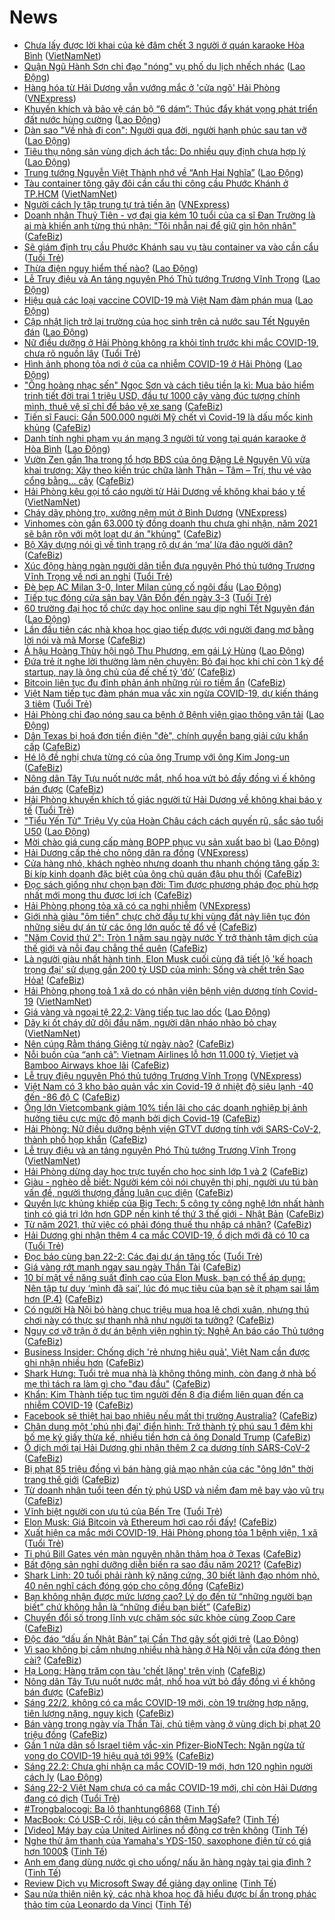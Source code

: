 # News

- [Chưa lấy được lời khai của kẻ đâm chết 3 người ở quán karaoke Hòa Bình](http://vietnamnet.vn/vn/thoi-su/chua-lay-duoc-loi-khai-cua-ke-dam-chet-3-nguoi-o-quan-karaoke-hoa-binh-714593.html) ([VietNamNet](https://vietnamnet.vn))
- [Quận Ngũ Hành Sơn chỉ đạo &quot;nóng&quot; vụ phố du lịch nhếch nhác](https://laodong.vn/ban-doc/quan-ngu-hanh-son-chi-dao-nong-vu-pho-du-lich-nhech-nhac-882419.ldo) ([Lao Động](https://laodong.vn))
- [Hàng hóa từ Hải Dương vẫn vướng mắc ở 'cửa ngõ' Hải Phòng](https://vnexpress.net/hang-hoa-tu-hai-duong-van-vuong-mac-o-cua-ngo-hai-phong-4238301.html) ([VNExpress](https://vnexpress.net))
- [Khuyến khích và bảo vệ cán bộ “6 dám”: Thúc đẩy khát vọng phát triển đất nước hùng cường](https://laodong.vn/thoi-su/khuyen-khich-va-bao-ve-can-bo-6-dam-thuc-day-khat-vong-phat-trien-dat-nuoc-hung-cuong-882301.ldo) ([Lao Động](https://laodong.vn))
- [Dàn sao &quot;Về nhà đi con&quot;: Người qua đời, người hạnh phúc sau tan vỡ](https://laodong.vn/van-hoa/dan-sao-ve-nha-di-con-nguoi-qua-doi-nguoi-hanh-phuc-sau-tan-vo-882413.ldo) ([Lao Động](https://laodong.vn))
- [Tiêu thụ nông sản vùng dịch ách tắc: Do nhiều quy định chưa hợp lý](https://laodong.vn/kinh-te/tieu-thu-nong-san-vung-dich-ach-tac-do-nhieu-quy-dinh-chua-hop-ly-882444.ldo) ([Lao Động](https://laodong.vn))
- [Trung tướng Nguyễn Việt Thành nhớ về “Anh Hai Nghĩa”](https://laodong.vn/thoi-su/trung-tuong-nguyen-viet-thanh-nho-ve-anh-hai-nghia-882443.ldo) ([Lao Động](https://laodong.vn))
- [Tàu container tông gãy đôi cần cẩu thi công cầu Phước Khánh ở TP.HCM](http://vietnamnet.vn/vn/thoi-su/an-toan-giao-thong/tau-container-tong-gay-doi-can-cau-thi-cong-cau-phuoc-khanh-o-tp-hcm-714572.html) ([VietNamNet](https://vietnamnet.vn))
- [Người cách ly tập trung tự trả tiền ăn](https://vnexpress.net/nguoi-cach-ly-tap-trung-tu-tra-tien-an-4238465.html) ([VNExpress](https://vnexpress.net))
- [Doanh nhân Thuỷ Tiên - vợ đại gia kém 10 tuổi của ca sĩ Đan Trường là ai mà khiến anh từng thú nhận: "Tôi nhẫn nại để giữ gìn hôn nhân"](https://cafebiz.vn/doanh-nhan-thuy-tien-vo-dai-gia-kem-10-tuoi-cua-ca-si-dan-truong-la-ai-ma-khien-anh-tung-thu-nhan-toi-nhan-nai-de-giu-gin-hon-nhan-20210222113055205.chn) ([CafeBiz](https://cafebiz.vn))
- [Sẽ giám định trụ cầu Phước Khánh sau vụ tàu container va vào cần cẩu](https://tuoitre.vn/se-giam-dinh-tru-cau-phuoc-khanh-sau-vu-tau-container-va-vao-can-cau-20210222112250708.htm) ([Tuổi Trẻ](https://tuoitre.vn))
- [Thừa điện nguy hiểm thế nào?](https://laodong.vn/kinh-te/thua-dien-nguy-hiem-the-nao-882330.ldo) ([Lao Động](https://laodong.vn))
- [Lễ Truy điệu và An táng nguyên Phó Thủ tướng Trương Vĩnh Trọng](https://laodong.vn/thoi-su/le-truy-dieu-va-an-tang-nguyen-pho-thu-tuong-truong-vinh-trong-882416.ldo) ([Lao Động](https://laodong.vn))
- [Hiệu quả các loại vaccine COVID-19  mà Việt Nam đàm phán mua](https://laodong.vn/the-gioi/hieu-qua-cac-loai-vaccine-covid-19-ma-viet-nam-dam-phan-mua-882299.ldo) ([Lao Động](https://laodong.vn))
- [Cập nhật lịch trở lại trường của học sinh trên cả nước sau Tết Nguyên đán](https://laodong.vn/giao-duc/cap-nhat-lich-tro-lai-truong-cua-hoc-sinh-tren-ca-nuoc-sau-tet-nguyen-dan-882388.ldo) ([Lao Động](https://laodong.vn))
- [Nữ điều dưỡng ở Hải Phòng không ra khỏi tỉnh trước khi mắc COVID-19, chưa rõ nguồn lây](https://tuoitre.vn/nu-dieu-duong-o-hai-phong-khong-ra-khoi-tinh-truoc-khi-mac-covid-19-chua-ro-nguon-lay-20210222105913849.htm) ([Tuổi Trẻ](https://tuoitre.vn))
- [Hình ảnh phong tỏa nơi ở của ca nhiễm COVID-19 ở Hải Phòng](https://laodong.vn/xa-hoi/hinh-anh-phong-toa-noi-o-cua-ca-nhiem-covid-19-o-hai-phong-882389.ldo) ([Lao Động](https://laodong.vn))
- ["Ông hoàng nhạc sến" Ngọc Sơn và cách tiêu tiền lạ kì: Mua bảo hiểm trinh tiết đời trai 1 triệu USD, đầu tư 1000 cây vàng đúc tượng chính mình, thuê vệ sĩ chỉ để bảo vệ xe sang](https://cafebiz.vn/ong-hoang-nhac-sen-ngoc-son-va-cach-tieu-tien-la-ki-mua-bao-hiem-trinh-tiet-doi-trai-1-trieu-usd-dau-tu-1000-cay-vang-duc-tuong-chinh-minh-thue-ve-si-chi-de-bao-ve-xe-sang-20210222112704481.chn) ([CafeBiz](https://cafebiz.vn))
- [Tiến sĩ Fauci: Gần 500.000 người Mỹ chết vì Covid-19 là dấu mốc kinh khủng](https://cafebiz.vn/tien-si-fauci-gan-500000-nguoi-my-chet-vi-covid-19-la-dau-moc-kinh-khung-2021022211021465.chn) ([CafeBiz](https://cafebiz.vn))
- [Danh tính nghi phạm vụ án mạng 3 người tử vong tại quán karaoke ở Hòa Bình](https://laodong.vn/phap-luat/danh-tinh-nghi-pham-vu-an-mang-3-nguoi-tu-vong-tai-quan-karaoke-o-hoa-binh-882425.ldo) ([Lao Động](https://laodong.vn))
- [Vườn Zen gần 1ha trong tổ hợp BĐS của ông Đặng Lê Nguyên Vũ vừa khai trương: Xây theo kiến trúc chữa lành Thân – Tâm – Trí, thu vé vào cổng bằng… cây](https://cafebiz.vn/vuon-zen-gan-1ha-trong-to-hop-bds-cua-ong-dang-le-nguyen-vu-vua-khai-truong-xay-theo-kien-truc-chua-lanh-than-tam-tri-thu-ve-vao-cong-bang-cay-20210222105608145.chn) ([CafeBiz](https://cafebiz.vn))
- [Hải Phòng kêu gọi tố cáo người từ Hải Dương về không khai báo y tế](http://vietnamnet.vn/vn/thoi-su/hai-phong-keu-goi-to-cao-nguoi-tu-hai-duong-ve-khong-khai-bao-y-te-714567.html) ([VietNamNet](https://vietnamnet.vn))
- [Cháy dãy phòng trọ, xưởng nệm mút ở Bình Dương](https://vnexpress.net/chay-day-phong-tro-xuong-nem-mut-o-binh-duong-4238421.html) ([VNExpress](https://vnexpress.net))
- [Vinhomes còn gần 63.000 tỷ đồng doanh thu chưa ghi nhận, năm 2021 sẽ bận rộn với một loạt dự án "khủng"](https://cafebiz.vn/vinhomes-con-gan-63000-ty-dong-doanh-thu-chua-ghi-nhan-nam-2021-se-ban-ron-voi-mot-loat-du-an-khung-20210222112013273.chn) ([CafeBiz](https://cafebiz.vn))
- [Bộ Xây dựng nói gì về tình trạng rộ dự án ‘ma’ lừa đảo người dân?](https://cafebiz.vn/bo-xay-dung-noi-gi-ve-tinh-trang-ro-du-an-ma-lua-dao-nguoi-dan-20210222112204893.chn) ([CafeBiz](https://cafebiz.vn))
- [Xúc động hàng ngàn người dân tiễn đưa nguyên Phó thủ tướng Trương Vĩnh Trọng về nơi an nghỉ](https://tuoitre.vn/xuc-dong-hang-ngan-nguoi-dan-tien-dua-nguyen-pho-thu-tuong-truong-vinh-trong-ve-noi-an-nghi-20210222103528239.htm) ([Tuổi Trẻ](https://tuoitre.vn))
- [Đè bẹp AC Milan 3-0, Inter Milan củng cố ngôi đầu](https://laodong.vn/video/de-bep-ac-milan-3-0-inter-milan-cung-co-ngoi-dau-882350.ldo) ([Lao Động](https://laodong.vn))
- [Tiếp tục đóng cửa sân bay Vân Đồn đến ngày 3-3](https://tuoitre.vn/tiep-tuc-dong-cua-san-bay-van-don-den-ngay-3-3-20210222103712759.htm) ([Tuổi Trẻ](https://tuoitre.vn))
- [60 trường đại học tổ chức dạy học online sau dịp nghỉ Tết Nguyên đán](https://laodong.vn/giao-duc/60-truong-dai-hoc-to-chuc-day-hoc-online-sau-dip-nghi-tet-nguyen-dan-882405.ldo) ([Lao Động](https://laodong.vn))
- [Lần đầu tiên các nhà khoa học giao tiếp được với người đang mơ bằng lời nói và mã Morse](https://cafebiz.vn/lan-dau-tien-cac-nha-khoa-hoc-giao-tiep-duoc-voi-nguoi-dang-mo-bang-loi-noi-va-ma-morse-20210222085028299.chn) ([CafeBiz](https://cafebiz.vn))
- [Á hậu Hoàng Thùy hội ngộ Thu Phương, em gái Lý Hùng](https://laodong.vn/photo/a-hau-hoang-thuy-hoi-ngo-thu-phuong-em-gai-ly-hung-882334.ldo) ([Lao Động](https://laodong.vn))
- [Đứa trẻ ít nghe lời thường làm nên chuyện: Bỏ đại học khi chỉ còn 1 kỳ để startup, nay là ông chủ của đế chế tỷ ‘đô’](https://cafebiz.vn/dua-tre-it-nghe-loi-thuong-lam-nen-chuyen-bo-dai-hoc-khi-chi-con-1-ky-de-startup-nay-la-ong-chu-cua-de-che-ty-do-20210222104825067.chn) ([CafeBiz](https://cafebiz.vn))
- [Bitcoin liên tục đu đỉnh phản ánh những rủi ro tiềm ẩn](https://cafebiz.vn/bitcoin-lien-tuc-du-dinh-phan-anh-nhung-rui-ro-tiem-an-20210222105334209.chn) ([CafeBiz](https://cafebiz.vn))
- [Việt Nam tiếp tục đàm phán mua vắc xin ngừa COVID-19, dự kiến tháng 3 tiêm](https://tuoitre.vn/viet-nam-tiep-tuc-dam-phan-mua-vac-xin-ngua-covid-19-du-kien-thang-3-tiem-20210222103632293.htm) ([Tuổi Trẻ](https://tuoitre.vn))
- [Hải Phòng chỉ đạo nóng sau ca bệnh ở Bệnh viện giao thông vận tải](https://laodong.vn/xa-hoi/hai-phong-chi-dao-nong-sau-ca-benh-o-benh-vien-giao-thong-van-tai-882407.ldo) ([Lao Động](https://laodong.vn))
- [Dân Texas bị hoá đơn tiền điện "đè", chính quyền bang giải cứu khẩn cấp](https://cafebiz.vn/dan-texas-bi-hoa-don-tien-dien-de-chinh-quyen-bang-giai-cuu-khan-cap-20210222105427328.chn) ([CafeBiz](https://cafebiz.vn))
- [Hé lộ đề nghị chưa từng có của ông Trump với ông Kim Jong-un](https://cafebiz.vn/he-lo-de-nghi-chua-tung-co-cua-ong-trump-voi-ong-kim-jong-un-20210222103556655.chn) ([CafeBiz](https://cafebiz.vn))
- [Nông dân Tây Tựu nuốt nước mắt, nhổ hoa vứt bỏ đầy đồng vì ế không bán được](https://cafebiz.vn/nong-dan-tay-tuu-nuot-nuoc-mat-nho-hoa-vut-bo-day-dong-vi-e-khong-ban-duoc-20210222103514219.chn) ([CafeBiz](https://cafebiz.vn))
- [Hải Phòng khuyến khích tố giác người từ Hải Dương về không khai báo y tế](https://tuoitre.vn/hai-phong-khuyen-khich-to-giac-nguoi-tu-hai-duong-ve-20210222101014768.htm) ([Tuổi Trẻ](https://tuoitre.vn))
- [&quot;Tiểu Yến Tử&quot; Triệu Vy của Hoàn Châu cách cách quyến rũ, sắc sảo tuổi U50](https://laodong.vn/photo/tieu-yen-tu-trieu-vy-cua-hoan-chau-cach-cach-quyen-ru-sac-sao-tuoi-u50-882235.ldo) ([Lao Động](https://laodong.vn))
- [Mời chào giá cung cấp màng BOPP phục vụ sản xuất bao bì](https://laodong.vn/thong-tin-doanh-nghiep/moi-chao-gia-cung-cap-mang-bopp-phuc-vu-san-xuat-bao-bi-882398.ldo) ([Lao Động](https://laodong.vn))
- [Hải Dương cấp thẻ cho nông dân ra đồng](https://vnexpress.net/hai-duong-cap-the-cho-nong-dan-ra-dong-4238331.html) ([VNExpress](https://vnexpress.net))
- [Cửa hàng nhỏ, khách nghèo nhưng doanh thu nhanh chóng tăng gấp 3: Bí kíp kinh doanh đặc biệt của ông chủ quán đậu phụ thối](https://cafebiz.vn/cua-hang-nho-khach-ngheo-nhung-doanh-thu-nhanh-chong-tang-gap-3-bi-kip-kinh-doanh-dac-biet-cua-ong-chu-quan-dau-phu-thoi-20210222101619841.chn) ([CafeBiz](https://cafebiz.vn))
- [Đọc sách giống như chọn bạn đời: Tìm được phương pháp đọc phù hợp nhất mới mong thu được lợi ích](https://cafebiz.vn/doc-sach-giong-nhu-chon-ban-doi-tim-duoc-phuong-phap-doc-phu-hop-nhat-moi-mong-thu-duoc-loi-ich-20210220192223439.chn) ([CafeBiz](https://cafebiz.vn))
- [Hải Phòng phong tỏa xã có ca nghi nhiễm](https://vnexpress.net/hai-phong-phong-toa-xa-co-ca-nghi-nhiem-4238339.html) ([VNExpress](https://vnexpress.net))
- [Giới nhà giàu "ôm tiền" chực chờ đầu tư khi vùng đất này liên tục đón những siêu dự án từ các ông lớn quốc tế đổ về](https://cafebiz.vn/gioi-nha-giau-om-tien-chuc-cho-dau-tu-khi-vung-dat-nay-lien-tuc-don-nhung-sieu-du-an-tu-cac-ong-lon-quoc-te-do-ve-20210222100258367.chn) ([CafeBiz](https://cafebiz.vn))
- ["Năm Covid thứ 2": Tròn 1 năm sau ngày nước Ý trở thành tâm dịch của thế giới và nỗi đau chẳng thể quên](https://cafebiz.vn/nam-covid-thu-2-tron-1-nam-sau-ngay-nuoc-y-tro-thanh-tam-dich-cua-the-gioi-va-noi-dau-chang-the-quen-20210222084829051.chn) ([CafeBiz](https://cafebiz.vn))
- [Là người giàu nhất hành tinh, Elon Musk cuối cùng đã tiết lộ 'kế hoạch trọng đại' sử dụng gần 200 tỷ USD của mình: Sống và chết trên Sao Hỏa!](https://cafebiz.vn/la-nguoi-giau-nhat-hanh-tinh-elon-musk-cuoi-cung-da-tiet-lo-ke-hoach-trong-dai-su-dung-gan-200-ty-usd-cua-minh-song-va-chet-tren-sao-hoa-20210222095843393.chn) ([CafeBiz](https://cafebiz.vn))
- [Hải Phòng phong toả 1 xã do có nhân viên bệnh viện dương tính Covid-19](http://vietnamnet.vn/vn/thoi-su/hai-phong-phong-toa-1-xa-do-co-nhan-vien-benh-vien-duong-tinh-covid-19-714522.html) ([VietNamNet](https://vietnamnet.vn))
- [Giá vàng và ngoại tệ 22.2: Vàng tiếp tục lao dốc](https://laodong.vn/video/gia-vang-va-ngoai-te-222-vang-tiep-tuc-lao-doc-882370.ldo) ([Lao Động](https://laodong.vn))
- [Dãy ki ốt cháy dữ dội đầu năm, người dân nháo nhào bỏ chạy](http://vietnamnet.vn/vn/thoi-su/day-ki-ot-chay-du-doi-dau-nam-nguoi-dan-nhao-nhao-bo-chay-714528.html) ([VietNamNet](https://vietnamnet.vn))
- [Nên cúng Rằm tháng Giêng từ ngày nào?](https://cafebiz.vn/nen-cung-ram-thang-gieng-tu-ngay-nao-20210222085705484.chn) ([CafeBiz](https://cafebiz.vn))
- [Nỗi buồn của “anh cả”: Vietnam Airlines lỗ hơn 11.000 tỷ, Vietjet và Bamboo Airways khoe lãi](https://cafebiz.vn/noi-buon-cua-anh-ca-vietnam-airlines-lo-hon-11000-ty-vietjet-va-bamboo-airways-khoe-lai-20210222093512586.chn) ([CafeBiz](https://cafebiz.vn))
- [Lễ truy điệu nguyên Phó thủ tướng Trương Vĩnh Trọng](https://vnexpress.net/le-truy-dieu-nguyen-pho-thu-tuong-truong-vinh-trong-4238253.html) ([VNExpress](https://vnexpress.net))
- [Việt Nam có 3 kho bảo quản vắc xin Covid-19 ở nhiệt độ siêu lạnh -40 đến -86 độ C](https://cafebiz.vn/viet-nam-co-3-kho-bao-quan-vac-xin-covid-19-o-nhiet-do-sieu-lanh-40-den-86-do-c-20210222090845654.chn) ([CafeBiz](https://cafebiz.vn))
- [Ông lớn Vietcombank giảm 10% tiền lãi cho các doanh nghiệp bị ảnh hưởng tiêu cực mức độ mạnh bởi dịch Covid-19](https://cafebiz.vn/ong-lon-vietcombank-giam-10-tien-lai-cho-cac-doanh-nghiep-bi-anh-huong-tieu-cuc-muc-do-manh-boi-dich-covid-19-20210222092405458.chn) ([CafeBiz](https://cafebiz.vn))
- [Hải Phòng: Nữ điều dưỡng bệnh viện GTVT dương tính với SARS-CoV-2, thành phố họp khẩn](https://cafebiz.vn/hai-phong-nu-dieu-duong-benh-vien-gtvt-duong-tinh-voi-sars-cov-2-thanh-pho-hop-khan-20210222092056645.chn) ([CafeBiz](https://cafebiz.vn))
- [Lễ truy điệu và an táng nguyên Phó Thủ tướng Trương Vĩnh Trọng](http://vietnamnet.vn/vn/thoi-su/chinh-tri/le-truy-dieu-va-an-tang-nguyen-pho-thu-tuong-truong-vinh-trong-714516.html) ([VietNamNet](https://vietnamnet.vn))
- [Hải Phòng dừng dạy học trực tuyến cho học sinh lớp 1 và 2](https://cafebiz.vn/hai-phong-dung-day-hoc-truc-tuyen-cho-hoc-sinh-lop-1-va-2-20210222091150588.chn) ([CafeBiz](https://cafebiz.vn))
- [Giàu - nghèo dễ biết: Người kém cỏi nói chuyện thị phi, người ưu tú bàn vấn đề, người thượng đẳng luận cục diện](https://cafebiz.vn/giau-ngheo-de-biet-nguoi-kem-coi-noi-chuyen-thi-phi-nguoi-uu-tu-ban-van-de-nguoi-thuong-dang-luan-cuc-dien-20210220192716963.chn) ([CafeBiz](https://cafebiz.vn))
- [Quyền lực khủng khiếp của Big Tech: 5 công ty công nghệ lớn nhất hành tinh có giá trị lớn hơn GDP nền kinh tế thứ 3 thế giới - Nhật Bản](https://cafebiz.vn/quyen-luc-khung-khiep-cua-big-tech-5-cong-ty-cong-nghe-lon-nhat-hanh-tinh-co-gia-tri-lon-hon-gdp-nen-kinh-te-thu-3-the-gioi-nhat-ban-20210220114042105.chn) ([CafeBiz](https://cafebiz.vn))
- [Từ năm 2021, thử việc có phải đóng thuế thu nhập cá nhân?](https://cafebiz.vn/tu-nam-2021-thu-viec-co-phai-dong-thue-thu-nhap-ca-nhan-20210222090511867.chn) ([CafeBiz](https://cafebiz.vn))
- [Hải Dương ghi nhận thêm 4 ca mắc COVID-19, ổ dịch mới đã có 10 ca](https://tuoitre.vn/sang-22-2-hai-duong-ghi-nhan-them-4-ca-mac-covid-19-moi-20210222084656091.htm) ([Tuổi Trẻ](https://tuoitre.vn))
- [Đọc báo cùng bạn 22-2: Các đại dự án tăng tốc](https://tuoitre.vn/doc-bao-cung-ban-22-2-cac-dai-du-an-tang-toc-20210222074947731.htm) ([Tuổi Trẻ](https://tuoitre.vn))
- [Giá vàng rớt mạnh ngay sau ngày Thần Tài](https://cafebiz.vn/gia-vang-rot-manh-ngay-sau-ngay-than-tai-20210222085908828.chn) ([CafeBiz](https://cafebiz.vn))
- [10 bí mật về năng suất đỉnh cao của Elon Musk, bạn có thể áp dụng: Nên tập tư duy ‘mình đã sai’, lúc đó mục tiêu của bạn sẽ ít phạm sai lầm hơn (P.4)](https://cafebiz.vn/10-bi-mat-ve-nang-suat-dinh-cao-cua-elon-musk-ban-co-the-ap-dung-nen-tap-tu-duy-minh-da-sai-luc-do-muc-tieu-cua-ban-se-it-pham-sai-lam-hon-p4-20210218141009284.chn) ([CafeBiz](https://cafebiz.vn))
- [Có người Hà Nội bỏ hàng chục triệu mua hoa lê chơi xuân, nhưng thú chơi này có thực sự thanh nhã như người ta tưởng?](https://cafebiz.vn/co-nguoi-ha-noi-bo-hang-chuc-trieu-mua-hoa-le-choi-xuan-nhung-thu-choi-nay-co-thuc-su-thanh-nha-nhu-nguoi-ta-tuong-20210222085440092.chn) ([CafeBiz](https://cafebiz.vn))
- [Nguy cơ vỡ trận ở dự án bệnh viện nghìn tỷ: Nghệ An báo cáo Thủ tướng](https://cafebiz.vn/nguy-co-vo-tran-o-du-an-benh-vien-nghin-ty-nghe-an-bao-cao-thu-tuong-20210222085051665.chn) ([CafeBiz](https://cafebiz.vn))
- [Business Insider: Chống dịch 'rẻ nhưng hiệu quả', Việt Nam cần được ghi nhận nhiều hơn](https://cafebiz.vn/business-insider-chong-dich-re-nhung-hieu-qua-viet-nam-can-duoc-ghi-nhan-nhieu-hon-2021022208502223.chn) ([CafeBiz](https://cafebiz.vn))
- [Shark Hưng: Tuổi trẻ mua nhà là không thông minh, còn đang ở nhà bố mẹ thì tách ra làm gì cho "đau đầu"](https://cafebiz.vn/shark-hung-tuoi-tre-mua-nha-la-khong-thong-minh-con-dang-o-nha-bo-me-thi-tach-ra-lam-gi-cho-dau-dau-20210222085014787.chn) ([CafeBiz](https://cafebiz.vn))
- [Khẩn: Kim Thành tiếp tục tìm người đến 8 địa điểm liên quan đến ca nhiễm COVID-19](https://cafebiz.vn/khan-kim-thanh-tiep-tuc-tim-nguoi-den-8-dia-diem-lien-quan-den-ca-nhiem-covid-19-2021022208493756.chn) ([CafeBiz](https://cafebiz.vn))
- [Facebook sẽ thiệt hại bao nhiêu nếu mất thị trường Australia?](https://cafebiz.vn/facebook-se-thiet-hai-bao-nhieu-neu-mat-thi-truong-australia-20210222084305258.chn) ([CafeBiz](https://cafebiz.vn))
- [Chân dung một 'phú nhị đại' điển hình: Trở thành tỷ phú sau 1 đêm khi bố mẹ ký giấy thừa kế, nhiều tiền hơn cả ông Donald Trump](https://cafebiz.vn/chan-dung-mot-phu-nhi-dai-dien-hinh-tro-thanh-ty-phu-sau-1-dem-khi-bo-me-ky-giay-thua-ke-nhieu-tien-hon-ca-ong-donald-trump-20210219094211695.chn) ([CafeBiz](https://cafebiz.vn))
- [Ổ dịch mới tại Hải Dương ghi nhận thêm 2 ca dương tính SARS-CoV-2](https://cafebiz.vn/o-dich-moi-tai-hai-duong-ghi-nhan-them-2-ca-duong-tinh-sars-cov-2-20210222084450195.chn) ([CafeBiz](https://cafebiz.vn))
- [Bị phạt 85 triệu đồng vì bán hàng giả mạo nhãn của các "ông lớn" thời trang thế giới](https://cafebiz.vn/bi-phat-85-trieu-dong-vi-ban-hang-gia-mao-nhan-cua-cac-ong-lon-thoi-trang-the-gioi-20210222084318669.chn) ([CafeBiz](https://cafebiz.vn))
- [Từ doanh nhân tuổi teen đến tỷ phú USD và niềm đam mê bay vào vũ trụ](https://cafebiz.vn/tu-doanh-nhan-tuoi-teen-den-ty-phu-usd-va-niem-dam-me-bay-vao-vu-tru-20210222084030068.chn) ([CafeBiz](https://cafebiz.vn))
- [Vĩnh biệt người con ưu tú của Bến Tre](https://tuoitre.vn/vinh-biet-nguoi-con-uu-tu-cua-ben-tre-20210222080158094.htm) ([Tuổi Trẻ](https://tuoitre.vn))
- [Elon Musk: Giá Bitcoin và Ethereum hơi cao rồi đấy!](https://cafebiz.vn/elon-musk-gia-bitcoin-va-ethereum-hoi-cao-roi-day-20210222082239213.chn) ([CafeBiz](https://cafebiz.vn))
- [Xuất hiện ca mắc mới COVID-19, Hải Phòng phong tỏa 1 bệnh viện, 1 xã](https://tuoitre.vn/xuat-hien-ca-mac-moi-covid-19-hai-phong-phong-toa-1-benh-vien-1-xa-20210222080817081.htm) ([Tuổi Trẻ](https://tuoitre.vn))
- [Tỉ phú Bill Gates vén màn nguyên nhân thảm họa ở Texas](https://cafebiz.vn/ti-phu-bill-gates-ven-man-nguyen-nhan-tham-hoa-o-texas-20210222083744947.chn) ([CafeBiz](https://cafebiz.vn))
- [Bất động sản nghỉ dưỡng diễn biến ra sao đầu năm 2021?](https://cafebiz.vn/bat-dong-san-nghi-duong-dien-bien-ra-sao-dau-nam-2021-20210222083317723.chn) ([CafeBiz](https://cafebiz.vn))
- [Shark Linh: 20 tuổi phải rành kỹ năng cứng, 30 biết lãnh đạo nhóm nhỏ, 40 nên nghĩ cách đóng góp cho cộng đồng](https://cafebiz.vn/shark-linh-20-tuoi-phai-ranh-ky-nang-cung-30-biet-lanh-dao-nhom-nho-40-nen-nghi-cach-dong-gop-cho-cong-dong-2021022207590663.chn) ([CafeBiz](https://cafebiz.vn))
- [Bạn không nhận được mức lương cao? Lý do đến từ “những người bạn biết” chứ không hẳn là “những điều bạn biết”](https://cafebiz.vn/ban-khong-nhan-duoc-muc-luong-cao-ly-do-den-tu-nhung-nguoi-ban-biet-chu-khong-han-la-nhung-dieu-ban-biet-202102211909388.chn) ([CafeBiz](https://cafebiz.vn))
- [Chuyển đổi số trong lĩnh vực chăm sóc sức khỏe cùng Zoop Care](https://cafebiz.vn/chuyen-doi-so-trong-linh-vuc-cham-soc-suc-khoe-cung-zoop-care-2021022009335341.chn) ([CafeBiz](https://cafebiz.vn))
- [Độc đáo “dấu ấn Nhật Bản” tại Cần Thơ gây sốt giới trẻ](https://laodong.vn/photo/doc-dao-dau-an-nhat-ban-tai-can-tho-gay-sot-gioi-tre-882183.ldo) ([Lao Động](https://laodong.vn))
- [Vì sao không bị cấm nhưng nhiều nhà hàng ở Hà Nội vẫn cửa đóng then cài?](https://cafebiz.vn/vi-sao-khong-bi-cam-nhung-nhieu-nha-hang-o-ha-noi-van-cua-dong-then-cai-20210222075523164.chn) ([CafeBiz](https://cafebiz.vn))
- [Hạ Long: Hàng trăm con tàu 'chết lặng' trên vịnh](https://cafebiz.vn/ha-long-hang-tram-con-tau-chet-lang-tren-vinh-20210222075422421.chn) ([CafeBiz](https://cafebiz.vn))
- [Nông dân Tây Tựu nuốt nước mắt, nhổ hoa vứt bỏ đầy đồng vì ế không bán được](https://cafebiz.vn/nong-dan-tay-tuu-nuot-nuoc-mat-nho-hoa-vut-bo-day-dong-vi-e-khong-ban-duoc-20210222075120411.chn) ([CafeBiz](https://cafebiz.vn))
- [Sáng 22/2, không có ca mắc COVID-19 mới, còn 19 trường hợp nặng, tiên lượng nặng, nguy kịch](https://cafebiz.vn/sang-22-2-khong-co-ca-mac-covid-19-moi-con-19-truong-hop-nang-tien-luong-nang-nguy-kich-20210222075020536.chn) ([CafeBiz](https://cafebiz.vn))
- [Bán vàng trong ngày vía Thần Tài, chủ tiệm vàng ở vùng dịch bị phạt 20 triệu đồng](https://cafebiz.vn/ban-vang-trong-ngay-via-than-tai-chu-tiem-vang-o-vung-dich-bi-phat-20-trieu-dong-20210222074718418.chn) ([CafeBiz](https://cafebiz.vn))
- [Gần 1 nửa dân số Israel tiêm vắc-xin Pfizer-BioNTech: Ngăn ngừa tử vong do COVID-19 hiệu quả tới 99%](https://cafebiz.vn/gan-1-nua-dan-so-israel-tiem-vac-xin-pfizer-biontech-ngan-ngua-tu-vong-do-covid-19-hieu-qua-toi-99-2021022207462972.chn) ([CafeBiz](https://cafebiz.vn))
- [Sáng 22.2: Chưa ghi nhận ca mắc COVID-19 mới, hơn 120 nghìn người cách ly](https://laodong.vn/y-te/sang-222-chua-ghi-nhan-ca-mac-covid-19-moi-hon-120-nghin-nguoi-cach-ly-882345.ldo) ([Lao Động](https://laodong.vn))
- [Sáng 22-2 Việt Nam chưa có ca mắc COVID-19 mới, chỉ còn Hải Dương đang có dịch](https://tuoitre.vn/sang-22-2-viet-nam-chua-co-ca-mac-covid-19-moi-chi-con-hai-duong-dang-co-dich-20210222061607766.htm) ([Tuổi Trẻ](https://tuoitre.vn))
- [#Trongbalocogi: Ba lô thanhtung6868](https://tinhte.vn/thread/trongbalocogi-ba-lo-thanhtung6868.3273271/) ([Tinh Tế](https://tinhte.vn))
- [MacBook: Có USB-C rồi, liệu có cần thêm MagSafe?](https://tinhte.vn/thread/macbook-co-usb-c-roi-lieu-co-can-them-magsafe.3280373/) ([Tinh Tế](https://tinhte.vn))
- [[Video] Máy bay của United Airlines nổ động cơ trên không](https://tinhte.vn/thread/video-may-bay-cua-united-airlines-no-dong-co-tren-khong.3280370/) ([Tinh Tế](https://tinhte.vn))
- [Nghe thử âm thanh của Yamaha's YDS-150, saxophone điện tử có giá hơn 1000$](https://tinhte.vn/thread/nghe-thu-am-thanh-cua-yamahas-yds-150-saxophone-dien-tu-co-gia-hon-1000.3280234/) ([Tinh Tế](https://tinhte.vn))
- [Anh em đang dùng nước gì cho uống/ nấu ăn hàng ngày tại gia đình ?](https://tinhte.vn/thread/anh-em-dang-dung-nuoc-gi-cho-uong-nau-an-hang-ngay-tai-gia-dinh.3280374/) ([Tinh Tế](https://tinhte.vn))
- [Review Dịch vụ Microsoft Sway để giảng dạy online](https://tinhte.vn/thread/review-dich-vu-microsoft-sway-de-giang-day-online.3279946/) ([Tinh Tế](https://tinhte.vn))
- [Sau nửa thiên niên kỷ, các nhà khoa học đã hiểu được bí ẩn trong phác thảo tim của Leonardo da Vinci](https://tinhte.vn/thread/sau-nua-thien-nien-ky-cac-nha-khoa-hoc-da-hieu-duoc-bi-an-trong-phac-thao-tim-cua-leonardo-da-vinci.3280407/) ([Tinh Tế](https://tinhte.vn))
